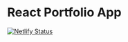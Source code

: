 # React Portfolio App

[![Netlify Status](https://api.netlify.com/api/v1/badges/39b92a04-7556-43f3-aff3-5732fbe7df09/deploy-status)](https://app.netlify.com/sites/gauravk268/deploys)